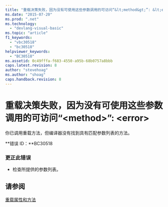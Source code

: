```yaml
---
title: "重载决策失败，因为没有可使用这些参数调用的可访问“&lt;method&gt;”: &lt;error&gt; | Microsoft Docs"
ms.date: "2015-07-20"
ms.prod: ".net"
ms.technology: 
  - "devlang-visual-basic"
ms.topic: "article"
f1_keywords: 
  - "vbc30518"
  - "bc30518"
helpviewer_keywords: 
  - "BC30518"
ms.assetid: 0c49fffa-f683-4550-a95b-68b0757a8bbb
caps.latest.revision: 8
author: "stevehoag"
ms.author: "shoag"
caps.handback.revision: 8
---
```

# 重载决策失败，因为没有可使用这些参数调用的可访问“&lt;method&gt;”: &lt;error&gt;
你已调用重载方法，但编译器没有找到具有匹配参数列表的方法。  
  
 **错误 ID：**BC30518  
  
### 更正此错误  
  
-   检查所提供的参数列表。  
  
## 请参阅  
 [重载属性和方法](../../visual-basic/programming-guide/language-features/objects-and-classes/overloaded-properties-and-methods.md)
